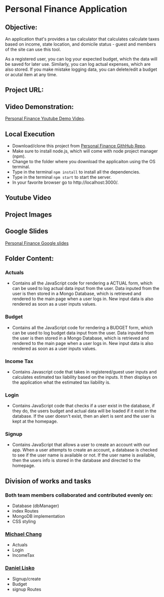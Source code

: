 # Personal Finance Application

## Objective:

An application that's provides a tax calculator that calculates calculate taxes based on income, state location, and domicile status - guest and members of the site can use this tool.

As a registered user, you can log your expected budget, which the data will be saved for later use. Similarly, you can log actual expenses, which are also stored. If you make mistake logging data, you can delete/edit a budget or acutal item at any time.

## Project URL: 

## Video Demonstration: 
[Personal Finance Youtube Demo Video](https://youtu.be/tx32Xv3_gu8).

## Local Execution

- Download/clone this project from [Personal Finance GithHub Repo](https://github.com/djlisko01/personalFinanceApp).
- Make sure to install node.js, which will come with node project manager (npm).
- Change to the folder where you download the applicaiton using the OS terminal.
- Type in the terminal `npm install` to install all the dependencies.
- Type in the terminal `npm start` to start the server.
- In your favorite browser go to http://localhost:3000/.

## Youtube Video

## Project Images

## Google Slides
[Personal Finance Google slides](https://docs.google.com/presentation/d/1FvBr7aRSqoHYJ48Pbi32a6jPEVl5sHtHpPEtbn9Usk0/edit?usp=sharing)

## Folder Content:
### Actuals

- Contains all the JavaScript code for rendering a ACTUAL form, which can be used to log actual data input from the user. Data inputed from the user is then stored in a Mongo Database, which is retrieved and rendered to the main page when a user logs in. New input data is also rendered as soon as a user inputs values.

### Budget

- Contains all the JavaScript code for rendering a BUDGET form, which can be used to log budget data input from the user. Data inputed from the user is then stored in a Mongo Database, which is retrieved and rendered to the main page when a user logs in. New input data is also rendered as soon as a user inputs values.

### Income Tax

- Contains Javascript code that takes in registered/guest user inputs and calculates estimated tax liability based on the inputs. It then displays on the application what the estimated tax liability is.

### Login

- Contains JavaScript code that checks if a user exist in the database, if they do, the users budget and actual data will be loaded if it exist in the database. If the user doesn't exist, then an alert is sent and the user is kept at the homepage.

### Signup

- Contains JavaScript that allows a user to create an account with our app. When a user attempts to create an account, a database is checked to see if the user name is available or not. If the user name is available, then the users info is stored in the database and directed to the homepage.

## Division of works and tasks

### Both team members collaborated and contributed evenly on: 
- Database (dbManager)
- index Routes
- MongoDB implementation
- CSS styling

### [Michael Chang](https://github.com/michaelchang106)
- Actuals
- Login
- IncomeTax

### [Daniel Lisko](https://github.com/djlisko01)
- Signup/create
- Budget
- signup Routes
